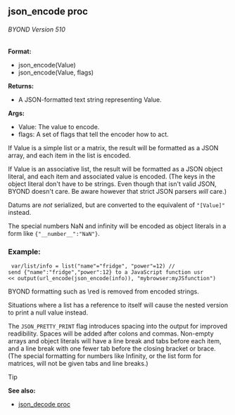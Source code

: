 ## json_encode proc 
###### BYOND Version 510

**Format:**
+   json_encode(Value)
+   json_encode(Value, flags)
<!-- -->
**Returns:**
+   A JSON-formatted text string representing Value.
<!-- -->
**Args:**
+   Value: The value to encode.
+   flags: A set of flags that tell the encoder how to act.


If Value is a simple list or a matrix, the result will be
formatted as a JSON array, and each item in the list is encoded.


If Value is an associative list, the result will be formatted
as a JSON object literal, and each item and associated value is encoded.
(The keys in the object literal don\'t have to be strings. Even though
that isn\'t valid JSON, BYOND doesn\'t care. Be aware however that
strict JSON parsers *will* care.) 

Datums are *not* serialized,
but are converted to the equivalent of `"[Value]"` instead. 

The
special numbers NaN and infinity will be encoded as object literals in a
form like `{"__number__":"NaN"}`.
### Example:

```dm
 var/list/info = list("name"="fridge", "power"=12) //
send {"name":"fridge","power":12} to a JavaScript function usr
<< output(url_encode(json_encode(info)), "mybrowser:myJSfunction")

```
 

BYOND formatting such as \\red is removed from
encoded strings. 

Situations where a list has a reference to
itself will cause the nested version to print a null value instead.


The `JSON_PRETTY_PRINT` flag introduces spacing into the output
for improved readibility. Spaces will be added after colons and commas.
Non-empty arrays and object literals will have a line break and tabs
before each item, and a line break with one fewer tab before the closing
bracket or brace. (The special formatting for numbers like Infinity, or
the list form for matrices, will not be given tabs and line breaks.)

> [!TIP] 
> **See also:**
> +   [json_decode proc](/ref/proc/json_decode.md) <!-- -->